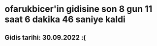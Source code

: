 # ofarukbicer'in gidisine son 8 gun 11 saat 6 dakika 46 saniye kaldi

## Gidis tarihi: 30.09.2022 :(